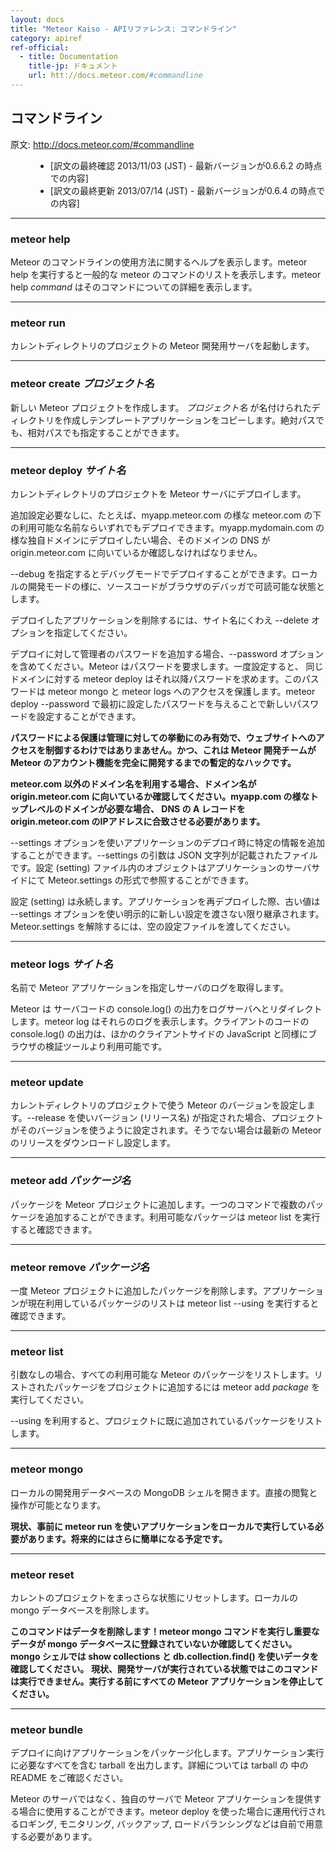 ```yaml
---
layout: docs
title: "Meteor Kaiso - APIリファレンス: コマンドライン"
category: apiref
ref-official: 
  - title: Documentation
    title-jp: ドキュメント
    url: htt://docs.meteor.com/#commandline
---
```


## コマンドライン

<dl>
  <dt>原文: <a href="http://docs.meteor.com/#commandline">http://docs.meteor.com/#commandline</a><dt>
  <dd>
  <ul>
    <li>[訳文の最終確認 2013/11/03 (JST) - 最新バージョンが0.6.6.2 の時点での内容]</li>
    <li>[訳文の最終更新 2013/07/14 (JST) - 最新バージョンが0.6.4 の時点での内容]</li>
  </ul>
  </dd>
</dl>


---
<a name="commandline_meteor_help"></a>
### meteor help

Meteor のコマンドラインの使用方法に関するヘルプを表示します。meteor help を実行すると一般的な meteor のコマンドのリストを表示します。meteor help _command_ はそのコマンドについての詳細を表示します。

---
<a name="commandline_meteor_run"></a>
### meteor run

カレントディレクトリのプロジェクトの Meteor 開発用サーバを起動します。

---
<a name="commandline_meteor_create"></a>
### meteor create _プロジェクト名_

新しい Meteor プロジェクトを作成します。 _プロジェクト名_ が名付けられたディレクトリを作成しテンプレートアプリケーションをコピーします。絶対パスでも、相対パスでも指定することができます。

---
<a name="commandline_meteor_deploy"></a>
### meteor deploy _サイト名_

カレントディレクトリのプロジェクトを Meteor サーバにデプロイします。

追加設定必要なしに、たとえば、myapp.meteor.com の様な meteor.com の下の利用可能な名前ならいずれでもデプロイできます。myapp.mydomain.com の様な独自ドメインにデプロイしたい場合、そのドメインの DNS が origin.meteor.com に向いているか確認しなければなりません。

--debug を指定するとデバッグモードでデプロイすることができます。ローカルの開発モードの様に、ソースコードがブラウザのデバッガで可読可能な状態とします。

デプロイしたアプリケーションを削除するには、サイト名にくわえ --delete オプションを指定してください。

デプロイに対して管理者のパスワードを追加する場合、--password オプションを含めてください。Meteor はパスワードを要求します。一度設定すると、 同じドメインに対する meteor deploy はそれ以降パスワードを求めます。このパスワードは meteor mongo と meteor logs へのアクセスを保護します。meteor deploy --password で最初に設定したパスワードを与えることで新しいパスワードを設定することができます。

<strong>パスワードによる保護は管理に対しての挙動にのみ有効で、ウェブサイトへのアクセスを制御するわけではありまあせん。かつ、これは Meteor 開発チームが Meteor のアカウント機能を完全に開発するまでの暫定的なハックです。</strong>

<strong>meteor.com 以外のドメイン名を利用する場合、ドメイン名が origin.meteor.com に向いているか確認してください。myapp.com の様なトップレベルのドメインが必要な場合、 DNS の A レコードを origin.meteor.com のIPアドレスに合致させる必要があります。</strong>

--settings オプションを使いアプリケーションのデプロイ時に特定の情報を追加することができます。--settings の引数は JSON 文字列が記載されたファイルです。設定 (setting) ファイル内のオブジェクトはアプリケーションのサーバサイドにて Meteor.settings の形式で参照することができます。

設定 (setting) は永続します。アプリケーションを再デプロイした際、古い値は --settings オプションを使い明示的に新しい設定を渡さない限り継承されます。 Meteor.settings を解除するには、空の設定ファイルを渡してください。

---
<a name="commandline_meteor_logs"></a>
### meteor logs _サイト名_

名前で Meteor アプリケーションを指定しサーバのログを取得します。

Meteor は サーバコードの console.log() の出力をログサーバへとリダイレクトします。meteor log はそれらのログを表示します。クライアントのコードの console.log() の出力は、ほかのクライアントサイドの JavaScript と同様にブラウザの検証ツールより利用可能です。

---
<a name="commandline_meteor_update"></a>
### meteor update

カレントディレクトリのプロジェクトで使う Meteor のバージョンを設定します。--release を使いバージョン (リリース名) が指定された場合、プロジェクトがそのバージョンを使うように設定されます。そうでない場合は最新の Meteor のリリースをダウンロードし設定します。

<!-- パッケージ開発に関わる話のため保留
すべてのプロジェクトは Meteor の特定のリリースに紐付けられています。--release オプションを
-->

---
<a name="commandline_meteor_add"></a>
### meteor add _パッケージ名_

パッケージを Meteor プロジェクトに追加します。一つのコマンドで複数のパッケージを追加することができます。利用可能なパッケージは meteor list を実行すると確認できます。

---
<a name="commandline_meteor_remove"></a>
### meteor remove _パッケージ名_

一度 Meteor プロジェクトに追加したパッケージを削除します。アプリケーションが現在利用しているパッケージのリストは meteor list --using を実行すると確認できます。

---
<a name="commandline_meteor_list"></a>
### meteor list

引数なしの場合、すべての利用可能な Meteor のパッケージをリストします。リストされたパッケージをプロジェクトに追加するには meteor add _package_ を実行してください。

--using を利用すると、プロジェクトに既に追加されているパッケージをリストします。

---
<a name="commandline_meteor_mongo"></a>
### meteor mongo

ローカルの開発用データベースの MongoDB シェルを開きます。直接の閲覧と操作が可能となります。

<strong>現状、事前に meteor run を使いアプリケーションをローカルで実行している必要があります。将来的にはさらに簡単になる予定です。</strong>

---
<a name="commandline_meteor_reset"></a>
### meteor reset

カレントのプロジェクトをまっさらな状態にリセットします。ローカルの mongo データベースを削除します。

<strong>このコマンドはデータを削除します！meteor mongo コマンドを実行し重要なデータが mongo データベースに登録されていないか確認してください。mongo シェルでは show collections と db.collection.find() を使いデータを確認してください。</strong>
<strong>現状、開発サーバが実行されている状態ではこのコマンドは実行できません。実行する前にすべての Meteor アプリケーションを停止してください。 </strong>

---
<a name="commandline_meteor_bundle"></a>
### meteor bundle

デプロイに向けアプリケーションをパッケージ化します。アプリケーション実行に必要なすべてを含む tarball を出力します。詳細については tarball の 中のREADME をご確認ください。

Meteor のサーバではなく、独自のサーバで Meteor アプリケーションを提供する場合に使用することができます。meteor deploy を使った場合に運用代行されるロギング, モニタリング, バックアップ, ロードバランシングなどは自前で用意する必要があります。

